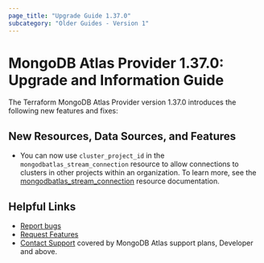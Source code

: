 ```yaml
---
page_title: "Upgrade Guide 1.37.0"
subcategory: "Older Guides - Version 1"
---
```


# MongoDB Atlas Provider 1.37.0: Upgrade and Information Guide

The Terraform MongoDB Atlas Provider version 1.37.0 introduces the following new features and fixes:

## New Resources, Data Sources, and Features

- You can now use `cluster_project_id` in the `mongodbatlas_stream_connection` resource to allow connections to clusters in other projects within an organization. To learn more, see the [mongodbatlas_stream_connection](https://registry.terraform.io/providers/mongodb/mongodbatlas/latest/docs/resources/stream_connection) resource documentation.

## Helpful Links

* [Report bugs](https://github.com/mongodb/terraform-provider-mongodbatlas/issues)
* [Request Features](https://feedback.mongodb.com/forums/924145-atlas?category_id=370723)
* [Contact Support](https://docs.atlas.mongodb.com/support/) covered by MongoDB Atlas support plans, Developer and above.

